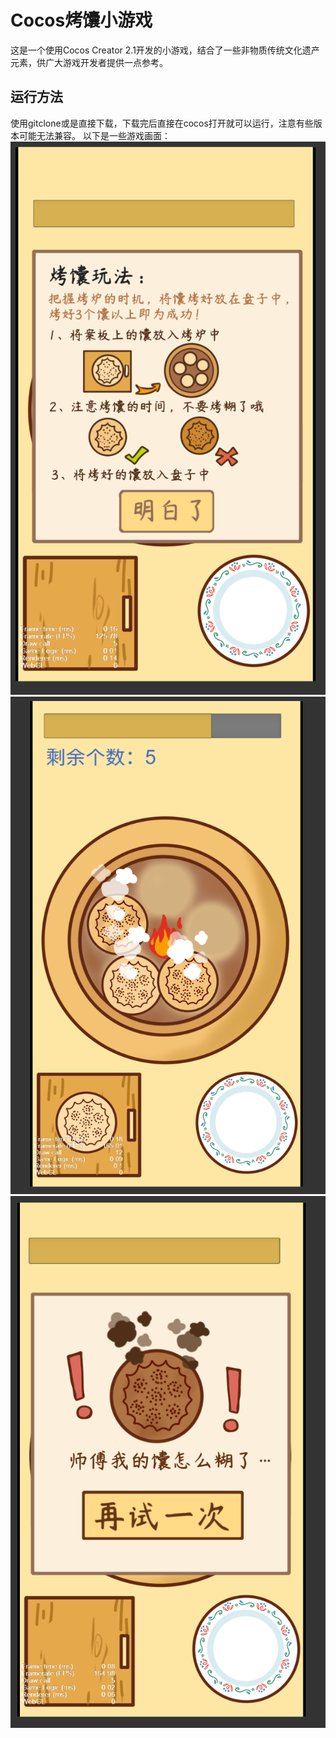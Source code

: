 # Cocos烤馕小游戏

这是一个使用Cocos Creator 2.1开发的小游戏，结合了一些非物质传统文化遗产元素，供广大游戏开发者提供一点参考。

## 运行方法
使用gitclone或是直接下载，下载完后直接在cocos打开就可以运行，注意有些版本可能无法兼容。
以下是一些游戏画面：
<br>
<img src="2025-05-19 125706.png"  width="512" >
<img src="2025-05-19 125719.png"  width="512" >
<img src="2025-05-19 125742.png"  width="512" >